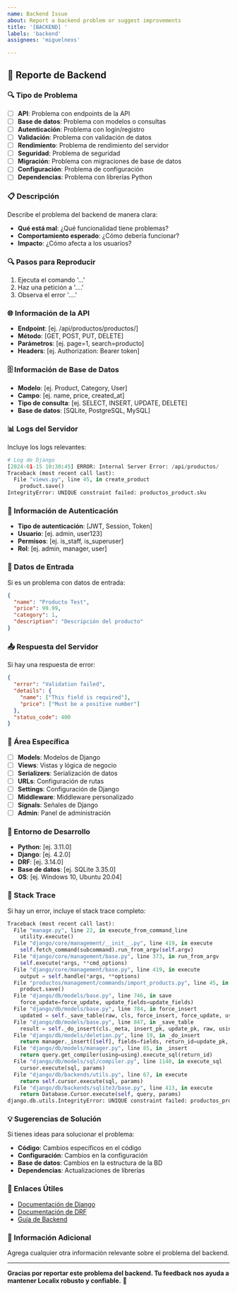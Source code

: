 ```yaml
---
name: Backend Issue
about: Report a backend problem or suggest improvements
title: '[BACKEND] '
labels: 'backend'
assignees: 'miguelnexs'

---
```


## 🔧 Reporte de Backend

### 🔍 Tipo de Problema

- [ ] **API**: Problema con endpoints de la API
- [ ] **Base de datos**: Problema con modelos o consultas
- [ ] **Autenticación**: Problema con login/registro
- [ ] **Validación**: Problema con validación de datos
- [ ] **Rendimiento**: Problema de rendimiento del servidor
- [ ] **Seguridad**: Problema de seguridad
- [ ] **Migración**: Problema con migraciones de base de datos
- [ ] **Configuración**: Problema de configuración
- [ ] **Dependencias**: Problema con librerías Python

### 📋 Descripción

Describe el problema del backend de manera clara:

- **Qué está mal**: ¿Qué funcionalidad tiene problemas?
- **Comportamiento esperado**: ¿Cómo debería funcionar?
- **Impacto**: ¿Cómo afecta a los usuarios?

### 🔍 Pasos para Reproducir

1. Ejecuta el comando '...'
2. Haz una petición a '....'
3. Observa el error '....'

### 🌐 Información de la API

- **Endpoint**: [ej. /api/productos/productos/]
- **Método**: [GET, POST, PUT, DELETE]
- **Parámetros**: [ej. page=1, search=producto]
- **Headers**: [ej. Authorization: Bearer token]

### 🗄️ Información de Base de Datos

- **Modelo**: [ej. Product, Category, User]
- **Campo**: [ej. name, price, created_at]
- **Tipo de consulta**: [ej. SELECT, INSERT, UPDATE, DELETE]
- **Base de datos**: [SQLite, PostgreSQL, MySQL]

### 📊 Logs del Servidor

Incluye los logs relevantes:

```python
# Log de Django
[2024-01-15 10:30:45] ERROR: Internal Server Error: /api/productos/
Traceback (most recent call last):
  File "views.py", line 45, in create_product
    product.save()
IntegrityError: UNIQUE constraint failed: productos_product.sku
```

### 🔐 Información de Autenticación

- **Tipo de autenticación**: [JWT, Session, Token]
- **Usuario**: [ej. admin, user123]
- **Permisos**: [ej. is_staff, is_superuser]
- **Rol**: [ej. admin, manager, user]

### 📝 Datos de Entrada

Si es un problema con datos de entrada:

```json
{
  "name": "Producto Test",
  "price": 99.99,
  "category": 1,
  "description": "Descripción del producto"
}
```

### 📤 Respuesta del Servidor

Si hay una respuesta de error:

```json
{
  "error": "Validation failed",
  "details": {
    "name": ["This field is required"],
    "price": ["Must be a positive number"]
  },
  "status_code": 400
}
```

### 🎯 Área Específica

- [ ] **Models**: Modelos de Django
- [ ] **Views**: Vistas y lógica de negocio
- [ ] **Serializers**: Serialización de datos
- [ ] **URLs**: Configuración de rutas
- [ ] **Settings**: Configuración de Django
- [ ] **Middleware**: Middleware personalizado
- [ ] **Signals**: Señales de Django
- [ ] **Admin**: Panel de administración

### 🔧 Entorno de Desarrollo

- **Python**: [ej. 3.11.0]
- **Django**: [ej. 4.2.0]
- **DRF**: [ej. 3.14.0]
- **Base de datos**: [ej. SQLite 3.35.0]
- **OS**: [ej. Windows 10, Ubuntu 20.04]

### 🐛 Stack Trace

Si hay un error, incluye el stack trace completo:

```python
Traceback (most recent call last):
  File "manage.py", line 22, in execute_from_command_line
    utility.execute()
  File "django/core/management/__init__.py", line 419, in execute
    self.fetch_command(subcommand).run_from_argv(self.argv)
  File "django/core/management/base.py", line 373, in run_from_argv
    self.execute(*args, **cmd_options)
  File "django/core/management/base.py", line 419, in execute
    output = self.handle(*args, **options)
  File "productos/management/commands/import_products.py", line 45, in handle
    product.save()
  File "django/db/models/base.py", line 746, in save
    force_update=force_update, update_fields=update_fields)
  File "django/db/models/base.py", line 784, in force_insert
    updated = self._save_table(raw, cls, force_insert, force_update, using, update_fields)
  File "django/db/models/base.py", line 847, in _save_table
    result = self._do_insert(cls._meta, insert_pk, update_pk, raw, using, update_fields)
  File "django/db/models/deletion.py", line 19, in _do_insert
    return manager._insert([self], fields=fields, return_id=update_pk, using=using, raw=raw)
  File "django/db/models/manager.py", line 85, in _insert
    return query.get_compiler(using=using).execute_sql(return_id)
  File "django/db/models/sql/compiler.py", line 1140, in execute_sql
    cursor.execute(sql, params)
  File "django/db/backends/utils.py", line 67, in execute
    return self.cursor.execute(sql, params)
  File "django/db/backends/sqlite3/base.py", line 413, in execute
    return Database.Cursor.execute(self, query, params)
django.db.utils.IntegrityError: UNIQUE constraint failed: productos_product.sku
```

### 💡 Sugerencias de Solución

Si tienes ideas para solucionar el problema:

- **Código**: Cambios específicos en el código
- **Configuración**: Cambios en la configuración
- **Base de datos**: Cambios en la estructura de la BD
- **Dependencias**: Actualizaciones de librerías

### 🔗 Enlaces Útiles

- [Documentación de Django](https://docs.djangoproject.com/)
- [Documentación de DRF](https://www.django-rest-framework.org/)
- [Guía de Backend](https://github.com/miguelnexs/localix/wiki/backend)

### 📝 Información Adicional

Agrega cualquier otra información relevante sobre el problema del backend.

---

**Gracias por reportar este problema del backend. Tu feedback nos ayuda a mantener Localix robusto y confiable.** 🔧
